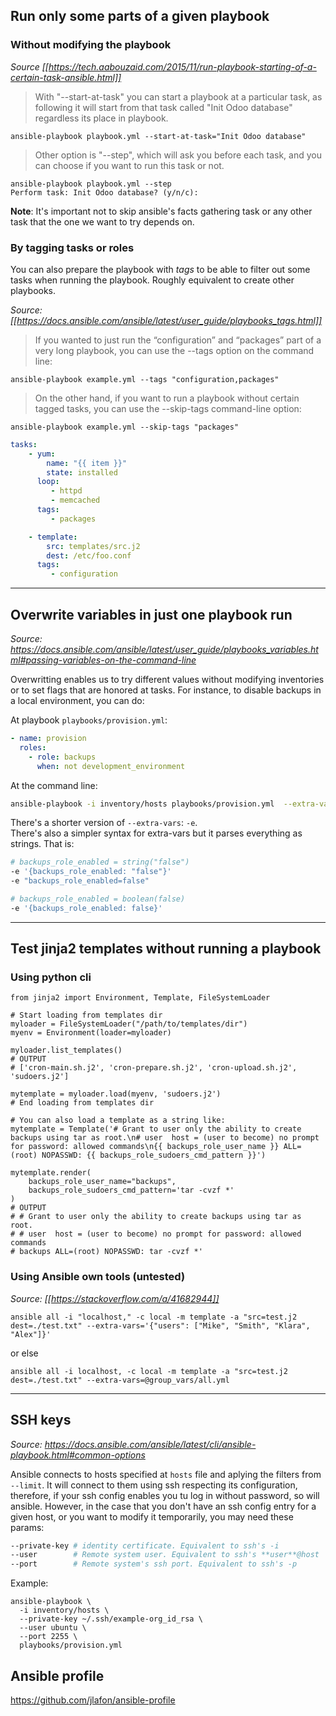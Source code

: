 ## Run only some parts of a given playbook

### Without modifying the playbook

_Source [[https://tech.aabouzaid.com/2015/11/run-playbook-starting-of-a-certain-task-ansible.html]]_

> With "--start-at-task" you can start a playbook at a particular task, as following it will start from that task called "Init Odoo database" regardless its place in playbook.

```
ansible-playbook playbook.yml --start-at-task="Init Odoo database"
```

> Other option is "--step", which will ask you before each task, and you can choose if you want to run this task or not.

```
ansible-playbook playbook.yml --step
Perform task: Init Odoo database? (y/n/c):
```
**Note**: It's important not to skip ansible's facts gathering task or any other task that the one we want to try depends on.

### By tagging tasks or roles

You can also prepare the playbook with _tags_ to be able to filter out some tasks when running the playbook. Roughly equivalent to create other playbooks.

_Source: [[https://docs.ansible.com/ansible/latest/user_guide/playbooks_tags.html]]_

> If you wanted to just run the “configuration” and “packages” part of a very long playbook, you can use the --tags option on the command line:

`ansible-playbook example.yml --tags "configuration,packages"`

> On the other hand, if you want to run a playbook without certain tagged tasks, you can use the --skip-tags command-line option:

`ansible-playbook example.yml --skip-tags "packages"`

```yaml
tasks:
    - yum:
        name: "{{ item }}"
        state: installed
      loop:
         - httpd
         - memcached
      tags:
         - packages

    - template:
        src: templates/src.j2
        dest: /etc/foo.conf
      tags:
         - configuration
```
---

## Overwrite variables in just one playbook run

_Source: https://docs.ansible.com/ansible/latest/user_guide/playbooks_variables.html#passing-variables-on-the-command-line_

Overwritting enables us to try different values without modifying inventories or to set flags that are honored at tasks. For instance, to disable backups in a local environment, you can do:

At playbook `playbooks/provision.yml`:
```yaml
- name: provision
  roles:
    - role: backups
      when: not development_environment
```
At the command line:
```bash
ansible-playbook -i inventory/hosts playbooks/provision.yml  --extra-vars='{"backups_role_enabled": false}'
```
There's a shorter version of `--extra-vars`: `-e`.  
There's also a simpler syntax for extra-vars but it parses everything as strings. That is:
```sh
# backups_role_enabled = string("false")
-e '{backups_role_enabled: "false"}'
-e "backups_role_enabled=false"

# backups_role_enabled = boolean(false)
-e '{backups_role_enabled: false}'
```


---

## Test jinja2 templates without running a playbook

### Using python cli
```python3
from jinja2 import Environment, Template, FileSystemLoader

# Start loading from templates dir
myloader = FileSystemLoader("/path/to/templates/dir")
myenv = Environment(loader=myloader)

myloader.list_templates()
# OUTPUT
# ['cron-main.sh.j2', 'cron-prepare.sh.j2', 'cron-upload.sh.j2', 'sudoers.j2']

mytemplate = myloader.load(myenv, 'sudoers.j2')
# End loading from templates dir

# You can also load a template as a string like:
mytemplate = Template('# Grant to user only the ability to create backups using tar as root.\n# user  host = (user to become) no prompt for password: allowed commands\n{{ backups_role_user_name }} ALL=(root) NOPASSWD: {{ backups_role_sudoers_cmd_pattern }}')

mytemplate.render(
    backups_role_user_name="backups",
    backups_role_sudoers_cmd_pattern='tar -cvzf *'
)
# OUTPUT
# # Grant to user only the ability to create backups using tar as root.
# # user  host = (user to become) no prompt for password: allowed commands
# backups ALL=(root) NOPASSWD: tar -cvzf *'
```

### Using Ansible own tools (untested)
_Source: [[https://stackoverflow.com/a/41682944]]_

`ansible all -i "localhost," -c local -m template -a "src=test.j2 dest=./test.txt" --extra-vars='{"users": ["Mike", "Smith", "Klara", "Alex"]}'`

or else

`ansible all -i localhost, -c local -m template -a "src=test.j2 dest=./test.txt" --extra-vars=@group_vars/all.yml`

---

## SSH keys

_Source: https://docs.ansible.com/ansible/latest/cli/ansible-playbook.html#common-options_

Ansible connects to hosts specified at `hosts` file and aplying the filters from `--limit`. It will connect to them using ssh respecting its configuration, therefore, if your ssh config enables you tu log in without password, so will ansible. However, in the case that you don't have an ssh config entry for a given host, or you want to modify it temporarily, you may need these params:
```sh
--private-key # identity certificate. Equivalent to ssh's -i
--user        # Remote system user. Equivalent to ssh's **user**@host
--port        # Remote system's ssh port. Equivalent to ssh's -p
```
Example:
```
ansible-playbook \
  -i inventory/hosts \
  --private-key ~/.ssh/example-org_id_rsa \
  --user ubuntu \
  --port 2255 \
  playbooks/provision.yml
```

## Ansible profile

https://github.com/jlafon/ansible-profile